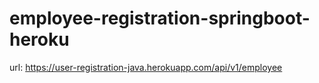 # employee-registration-springboot-heroku

url: https://user-registration-java.herokuapp.com/api/v1/employee
